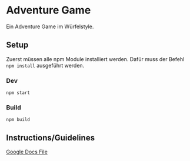 # Adventure Game
Ein Adventure Game im Würfelstyle.
## Setup
Zuerst müssen alle npm Module installiert werden. Dafür muss der Befehl `npm install` ausgeführt werden.
### Dev
`npm start`
### Build
`npm build`
## Instructions/Guidelines
[Google Docs File](https://docs.google.com/document/d/1e0SbqaehWmmYNPtqas-18qK4MPLdaHvVQPR63MsKMPY/edit#)